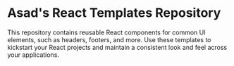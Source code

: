# Asad's React Templates Repository

This repository contains reusable React components for common UI elements, such as headers, footers, and more. Use these templates to kickstart your React projects and maintain a consistent look and feel across your applications.
